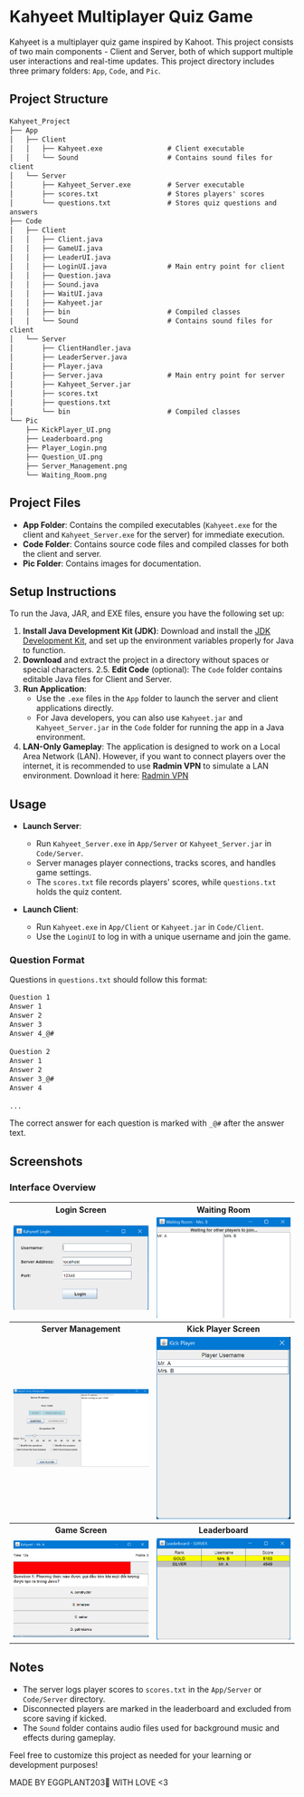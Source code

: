 # Kahyeet Multiplayer Quiz Game

Kahyeet is a multiplayer quiz game inspired by Kahoot. This project consists of two main components - Client and Server, both of which support multiple user interactions and real-time updates. This project directory includes three primary folders: `App`, `Code`, and `Pic`.

## Project Structure

```
Kahyeet_Project
├── App
│   ├── Client
│   │   ├── Kahyeet.exe                # Client executable
│   │   └── Sound                      # Contains sound files for client
│   └── Server
│       ├── Kahyeet_Server.exe         # Server executable
│       ├── scores.txt                 # Stores players' scores
│       └── questions.txt              # Stores quiz questions and answers
├── Code
│   ├── Client
│   │   ├── Client.java
│   │   ├── GameUI.java
│   │   ├── LeaderUI.java
│   │   ├── LoginUI.java               # Main entry point for client
│   │   ├── Question.java
│   │   ├── Sound.java
│   │   ├── WaitUI.java
│   │   ├── Kahyeet.jar
│   │   ├── bin                        # Compiled classes
│   │   └── Sound                      # Contains sound files for client
│   └── Server
│       ├── ClientHandler.java
│       ├── LeaderServer.java
│       ├── Player.java
│       ├── Server.java                # Main entry point for server
│       ├── Kahyeet_Server.jar
│       ├── scores.txt
│       ├── questions.txt
│       └── bin                        # Compiled classes
└── Pic
    ├── KickPlayer_UI.png
    ├── Leaderboard.png
    ├── Player_Login.png
    ├── Question_UI.png
    ├── Server_Management.png
    └── Waiting_Room.png
```

## Project Files

- **App Folder**: Contains the compiled executables (`Kahyeet.exe` for the client and `Kahyeet_Server.exe` for the server) for immediate execution.
- **Code Folder**: Contains source code files and compiled classes for both the client and server.
- **Pic Folder**: Contains images for documentation.

## Setup Instructions

To run the Java, JAR, and EXE files, ensure you have the following set up:
1. **Install Java Development Kit (JDK)**:
   Download and install the [JDK Development Kit](https://www.oracle.com/java/technologies/downloads/), and set up the environment variables properly for Java to function.
2. **Download** and extract the project in a directory without spaces or special characters.
2.5. **Edit Code** (optional): The `Code` folder contains editable Java files for Client and Server.
3. **Run Application**:
   - Use the `.exe` files in the `App` folder to launch the server and client applications directly.
   - For Java developers, you can also use `Kahyeet.jar` and `Kahyeet_Server.jar` in the `Code` folder for running the app in a Java environment.
4. **LAN-Only Gameplay**:
   The application is designed to work on a Local Area Network (LAN). However, if you want to connect players over the internet, it is recommended to use **Radmin VPN** to simulate a LAN environment.
   Download it here: [Radmin VPN](https://www.radmin-vpn.com/)

## Usage

- **Launch Server**:
   - Run `Kahyeet_Server.exe` in `App/Server` or `Kahyeet_Server.jar` in `Code/Server`.
   - Server manages player connections, tracks scores, and handles game settings.
   - The `scores.txt` file records players' scores, while `questions.txt` holds the quiz content.
   
- **Launch Client**:
   - Run `Kahyeet.exe` in `App/Client` or `Kahyeet.jar` in `Code/Client`.
   - Use the `LoginUI` to log in with a unique username and join the game.

### Question Format

Questions in `questions.txt` should follow this format:

```
Question 1
Answer 1
Answer 2
Answer 3
Answer 4_@#

Question 2
Answer 1
Answer 2
Answer 3_@#
Answer 4

...
```

The correct answer for each question is marked with `_@#` after the answer text.

## Screenshots

### Interface Overview

<table>
  <tr>
    <th style="text-align:center;">Login Screen</th>
    <th style="text-align:center;">Waiting Room</th>
  </tr>
  <tr>
    <td style="text-align:center;">
      <img src="KAHYEET/Pic/Player_Login.png" alt="Login Screen" width="400" />
    </td>
    <td style="text-align:center;">
      <img src="KAHYEET/Pic/Waiting_Room.png" alt="Waiting Room" width="400" />
    </td>
  </tr>
  <tr>
    <th style="text-align:center;">Server Management</th>
    <th style="text-align:center;">Kick Player Screen</th>
  </tr>
  <tr>
    <td style="text-align:center;">
      <img src="KAHYEET/Pic/Server_Management.png" alt="Server Management" width="400" />
    </td>
    <td style="text-align:center;">
      <img src="KAHYEET/Pic/KickPlayer_UI.png" alt="Kick Player Screen" width="400" />
    </td>
  </tr>
  <tr>
    <th style="text-align:center;">Game Screen</th>
    <th style="text-align:center;">Leaderboard</th>
  </tr>
  <tr>
    <td style="text-align:center;">
      <img src="KAHYEET/Pic/Question_UI.png" alt="Game Screen" width="400" />
    </td>
    <td style="text-align:center;">
      <img src="KAHYEET/Pic/Leaderboard.png" alt="Leaderboard" width="400" />
    </td>
  </tr>
</table>

## Notes

- The server logs player scores to `scores.txt` in the `App/Server` or `Code/Server` directory.
- Disconnected players are marked in the leaderboard and excluded from score saving if kicked.
- The `Sound` folder contains audio files used for background music and effects during gameplay.

Feel free to customize this project as needed for your learning or development purposes!

MADE BY EGGPLANT203🍆 WITH LOVE <3